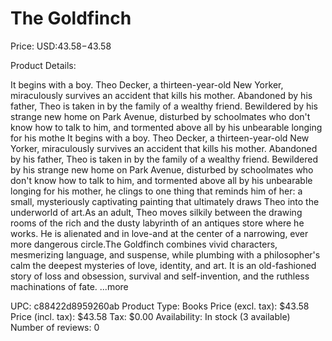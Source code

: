 # The Goldfinch

Price: USD:$43.58-$43.58

Product Details:

It begins with a boy. Theo Decker, a thirteen-year-old New Yorker, miraculously survives an accident that kills his mother. Abandoned by his father, Theo is taken in by the family of a wealthy friend. Bewildered by his strange new home on Park Avenue, disturbed by schoolmates who don't know how to talk to him, and tormented above all by his unbearable longing for his mothe It begins with a boy. Theo Decker, a thirteen-year-old New Yorker, miraculously survives an accident that kills his mother. Abandoned by his father, Theo is taken in by the family of a wealthy friend. Bewildered by his strange new home on Park Avenue, disturbed by schoolmates who don't know how to talk to him, and tormented above all by his unbearable longing for his mother, he clings to one thing that reminds him of her: a small, mysteriously captivating painting that ultimately draws Theo into the underworld of art.As an adult, Theo moves silkily between the drawing rooms of the rich and the dusty labyrinth of an antiques store where he works. He is alienated and in love-and at the center of a narrowing, ever more dangerous circle.The Goldfinch combines vivid characters, mesmerizing language, and suspense, while plumbing with a philosopher's calm the deepest mysteries of love, identity, and art. It is an old-fashioned story of loss and obsession, survival and self-invention, and the ruthless machinations of fate. ...more

UPC: c88422d8959260ab
Product Type: Books
Price (excl. tax): $43.58
Price (incl. tax): $43.58
Tax: $0.00
Availability: In stock (3 available)
Number of reviews: 0